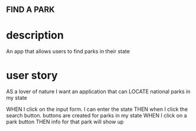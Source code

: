 ## FIND A PARK

# description 
An app that allows users to find parks in their state

# user story

AS a lover of nature
I want an application that can 
LOCATE national parks in my state

WHEN I click on the input form.
I can enter the state
THEN when I click the search button.
buttons are created for parks in my state
WHEN I click on a park button
THEN info for that park will show up
